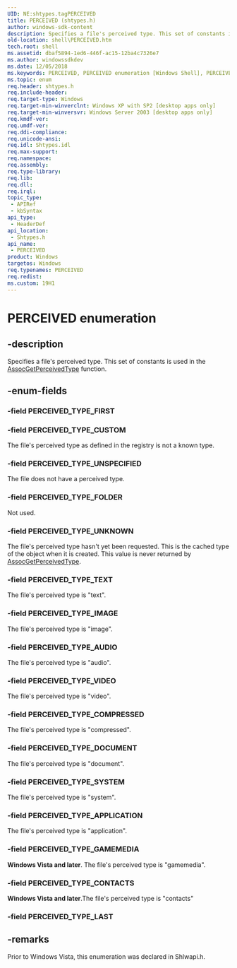 ```yaml
---
UID: NE:shtypes.tagPERCEIVED
title: PERCEIVED (shtypes.h)
author: windows-sdk-content
description: Specifies a file's perceived type. This set of constants is used in the AssocGetPerceivedType function.
old-location: shell\PERCEIVED.htm
tech.root: shell
ms.assetid: dbaf5894-1ed6-446f-ac15-12ba4c7326e7
ms.author: windowssdkdev
ms.date: 12/05/2018
ms.keywords: PERCEIVED, PERCEIVED enumeration [Windows Shell], PERCEIVED_TYPE_APPLICATION, PERCEIVED_TYPE_AUDIO, PERCEIVED_TYPE_COMPRESSED, PERCEIVED_TYPE_CONTACTS, PERCEIVED_TYPE_CUSTOM, PERCEIVED_TYPE_DOCUMENT, PERCEIVED_TYPE_FOLDER, PERCEIVED_TYPE_GAMEMEDIA, PERCEIVED_TYPE_IMAGE, PERCEIVED_TYPE_SYSTEM, PERCEIVED_TYPE_TEXT, PERCEIVED_TYPE_UNKNOWN, PERCEIVED_TYPE_UNSPECIFIED, PERCEIVED_TYPE_VIDEO, _shell_PERCEIVED, shell.PERCEIVED, shtypes/PERCEIVED, shtypes/PERCEIVED_TYPE_APPLICATION, shtypes/PERCEIVED_TYPE_AUDIO, shtypes/PERCEIVED_TYPE_COMPRESSED, shtypes/PERCEIVED_TYPE_CONTACTS, shtypes/PERCEIVED_TYPE_CUSTOM, shtypes/PERCEIVED_TYPE_DOCUMENT, shtypes/PERCEIVED_TYPE_FOLDER, shtypes/PERCEIVED_TYPE_GAMEMEDIA, shtypes/PERCEIVED_TYPE_IMAGE, shtypes/PERCEIVED_TYPE_SYSTEM, shtypes/PERCEIVED_TYPE_TEXT, shtypes/PERCEIVED_TYPE_UNKNOWN, shtypes/PERCEIVED_TYPE_UNSPECIFIED, shtypes/PERCEIVED_TYPE_VIDEO
ms.topic: enum
req.header: shtypes.h
req.include-header: 
req.target-type: Windows
req.target-min-winverclnt: Windows XP with SP2 [desktop apps only]
req.target-min-winversvr: Windows Server 2003 [desktop apps only]
req.kmdf-ver: 
req.umdf-ver: 
req.ddi-compliance: 
req.unicode-ansi: 
req.idl: Shtypes.idl
req.max-support: 
req.namespace: 
req.assembly: 
req.type-library: 
req.lib: 
req.dll: 
req.irql: 
topic_type:
 - APIRef
 - kbSyntax
api_type:
 - HeaderDef
api_location:
 - Shtypes.h
api_name:
 - PERCEIVED
product: Windows
targetos: Windows
req.typenames: PERCEIVED
req.redist: 
ms.custom: 19H1
---
```


# PERCEIVED enumeration


## -description


Specifies a file's perceived type. This set of constants is used in the <a href="https://docs.microsoft.com/windows/desktop/api/shlwapi/nf-shlwapi-assocgetperceivedtype">AssocGetPerceivedType</a> function.


## -enum-fields




### -field PERCEIVED_TYPE_FIRST


### -field PERCEIVED_TYPE_CUSTOM

The file's perceived type as defined in the registry is not a known type.


### -field PERCEIVED_TYPE_UNSPECIFIED

The file does not have a perceived type.


### -field PERCEIVED_TYPE_FOLDER

Not used.


### -field PERCEIVED_TYPE_UNKNOWN

The file's perceived type hasn't yet been requested. This is the cached type of the object when it is created. This value is never returned by <a href="https://docs.microsoft.com/windows/desktop/api/shlwapi/nf-shlwapi-assocgetperceivedtype">AssocGetPerceivedType</a>.


### -field PERCEIVED_TYPE_TEXT

The file's perceived type is "text".


### -field PERCEIVED_TYPE_IMAGE

The file's perceived type is "image".


### -field PERCEIVED_TYPE_AUDIO

The file's perceived type is "audio".


### -field PERCEIVED_TYPE_VIDEO

The file's perceived type is "video".


### -field PERCEIVED_TYPE_COMPRESSED

The file's perceived type is "compressed".


### -field PERCEIVED_TYPE_DOCUMENT

The file's perceived type is "document".


### -field PERCEIVED_TYPE_SYSTEM

The file's perceived type is "system".


### -field PERCEIVED_TYPE_APPLICATION

The file's perceived type is "application".


### -field PERCEIVED_TYPE_GAMEMEDIA

<b>Windows Vista and later</b>. The file's perceived type is "gamemedia".


### -field PERCEIVED_TYPE_CONTACTS

<b>Windows Vista and later</b>.The file's perceived type is "contacts"


### -field PERCEIVED_TYPE_LAST




## -remarks



Prior to Windows Vista, this enumeration was declared in Shlwapi.h.



